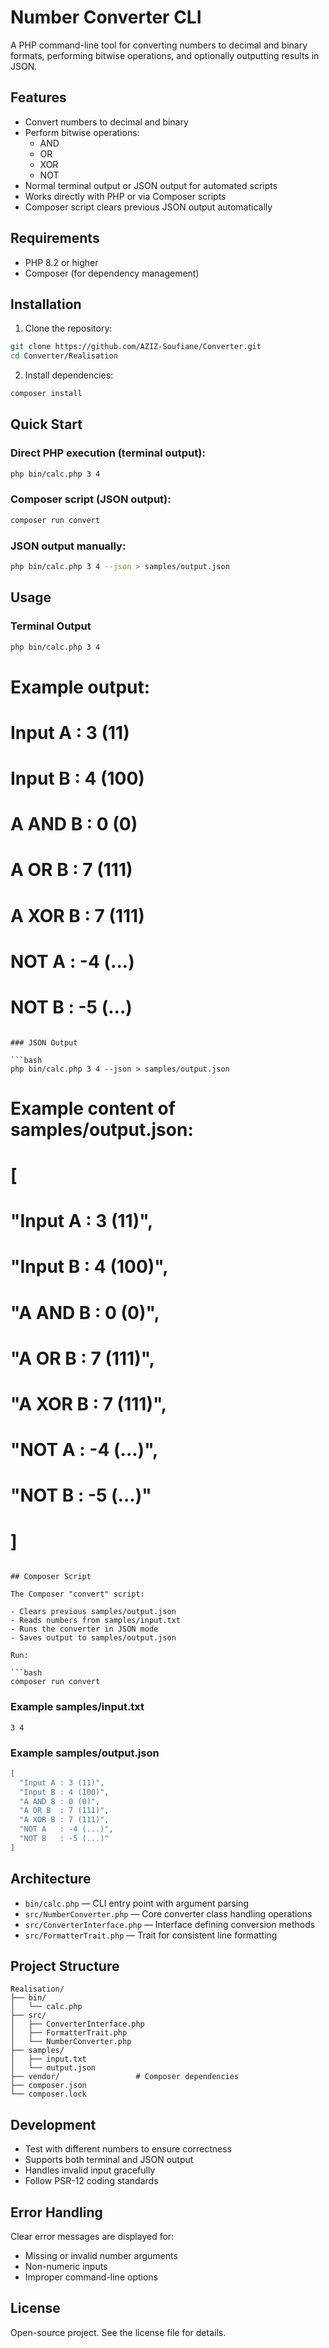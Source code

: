 # Number Converter CLI

A PHP command-line tool for converting numbers to decimal and binary formats, performing bitwise operations, and optionally outputting results in JSON.

## Features

- Convert numbers to decimal and binary
- Perform bitwise operations:
  - AND
  - OR
  - XOR
  - NOT
- Normal terminal output or JSON output for automated scripts
- Works directly with PHP or via Composer scripts
- Composer script clears previous JSON output automatically

## Requirements

- PHP 8.2 or higher
- Composer (for dependency management)

## Installation

1. Clone the repository:

```bash
git clone https://github.com/AZIZ-Soufiane/Converter.git
cd Converter/Realisation
```

2. Install dependencies:

```bash
composer install
```

## Quick Start

### Direct PHP execution (terminal output):

```bash
php bin/calc.php 3 4
```

### Composer script (JSON output):

```bash
composer run convert
```

### JSON output manually:

```bash
php bin/calc.php 3 4 --json > samples/output.json
```

## Usage

### Terminal Output

```bash
php bin/calc.php 3 4
```

# Example output:
# Input A : 3 (11)
# Input B : 4 (100)
# A AND B : 0 (0)
# A OR B  : 7 (111)
# A XOR B : 7 (111)
# NOT A   : -4 (...)
# NOT B   : -5 (...)
```

### JSON Output

```bash
php bin/calc.php 3 4 --json > samples/output.json
```

# Example content of samples/output.json:
# [
#   "Input A : 3 (11)",
#   "Input B : 4 (100)",
#   "A AND B : 0 (0)",
#   "A OR B  : 7 (111)",
#   "A XOR B : 7 (111)",
#   "NOT A   : -4 (...)",
#   "NOT B   : -5 (...)"
# ]
```

## Composer Script

The Composer "convert" script:

- Clears previous samples/output.json
- Reads numbers from samples/input.txt
- Runs the converter in JSON mode
- Saves output to samples/output.json

Run:

```bash
composer run convert
```

### Example samples/input.txt

```
3 4
```

### Example samples/output.json

```json
[
  "Input A : 3 (11)",
  "Input B : 4 (100)",
  "A AND B : 0 (0)",
  "A OR B  : 7 (111)",
  "A XOR B : 7 (111)",
  "NOT A   : -4 (...)",
  "NOT B   : -5 (...)"
]
```

## Architecture

- `bin/calc.php` — CLI entry point with argument parsing
- `src/NumberConverter.php` — Core converter class handling operations
- `src/ConverterInterface.php` — Interface defining conversion methods
- `src/FormatterTrait.php` — Trait for consistent line formatting

## Project Structure

```
Realisation/
├── bin/
│   └── calc.php
├── src/
│   ├── ConverterInterface.php
│   ├── FormatterTrait.php
│   └── NumberConverter.php
├── samples/
│   ├── input.txt
│   └── output.json
├── vendor/                 # Composer dependencies
├── composer.json
└── composer.lock
```

## Development

- Test with different numbers to ensure correctness
- Supports both terminal and JSON output
- Handles invalid input gracefully
- Follow PSR-12 coding standards

## Error Handling

Clear error messages are displayed for:

- Missing or invalid number arguments
- Non-numeric inputs
- Improper command-line options

## License

Open-source project. See the license file for details.
